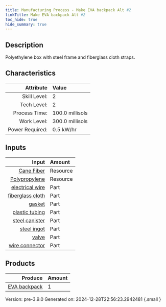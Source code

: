 ```yaml
---
title: Manufacturing Process - Make EVA backpack Alt #2
linkTitle: Make EVA backpack Alt #2
toc_hide: true
hide_summary: true
---
```


## Description
Polyethylene box with steel frame and fiberglass cloth straps.

## Characteristics

| Attribute      | Value |
|--------:|:------|
|Skill Level:|2|
|Tech Level:|2|
|Process Time:|100.0 millisols|
|Work Level:|300.0 millisols|
|Power Required:|0.5 kW/hr|

## Inputs

| Input      | Amount |
|--------:|:------|
|[Cane Fiber](/docs/definitions/resource/cane-fiber)|Resource|0.5 kg|
|[Polypropylene](/docs/definitions/resource/polypropylene)|Resource|5.0 kg|
|[electrical wire](/docs/definitions/part/electrical-wire)|Part|2|
|[fiberglass cloth](/docs/definitions/part/fiberglass-cloth)|Part|1|
|[gasket](/docs/definitions/part/gasket)|Part|3|
|[plastic tubing](/docs/definitions/part/plastic-tubing)|Part|3|
|[steel canister](/docs/definitions/part/steel-canister)|Part|1|
|[steel ingot](/docs/definitions/part/steel-ingot)|Part|1|
|[valve](/docs/definitions/part/valve)|Part|1|
|[wire connector](/docs/definitions/part/wire-connector)|Part|10|

## Products


| Produce      | Amount |
|--------:|:------|
|[EVA backpack](/docs/definitions/part/eva-backpack)|1|


Version: pre-3.9.0 Generated on: 2024-12-28T22:56:23.2942481
{.small }

